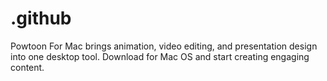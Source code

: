 # .github
Powtoon For Mac brings animation, video editing, and presentation design into one desktop tool. Download for Mac OS and start creating engaging content.
